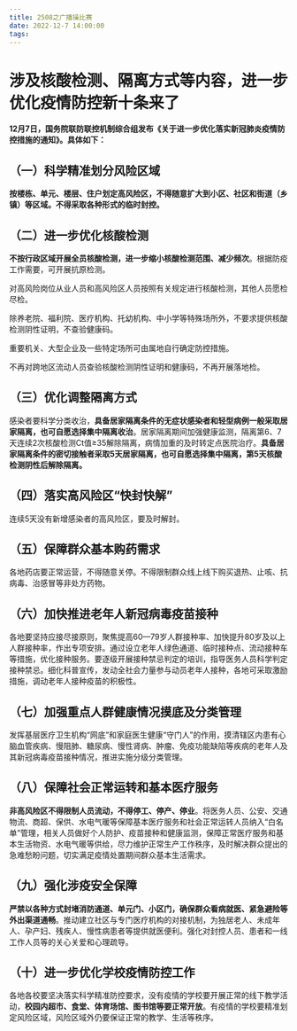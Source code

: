 ```yaml
---
title: 2508之广播操比赛
date: 2022-12-7 14:00:00
tags: 
---
```

# 涉及核酸检测、隔离方式等内容，进一步优化疫情防控新十条来了
**12月7日，国务院联防联控机制综合组发布《关于进一步优化落实新冠肺炎疫情防控措施的通知》。具体如下：**
## （一）科学精准划分风险区域

**按楼栋、单元、楼层、住户划定高风险区，不得随意扩大到小区、社区和街道（乡镇）等区域。不得采取各种形式的临时封控。**

## （二）进一步优化核酸检测

**不按行政区域开展全员核酸检测，进一步缩小核酸检测范围、减少频次**。根据防疫工作需要，可开展抗原检测。

对高风险岗位从业人员和高风险区人员按照有关规定进行核酸检测，其他人员愿检尽检。

除养老院、福利院、医疗机构、托幼机构、中小学等特殊场所外，不要求提供核酸检测阴性证明，不查验健康码。

重要机关、大型企业及一些特定场所可由属地自行确定防控措施。

不再对跨地区流动人员查验核酸检测阴性证明和健康码，不再开展落地检。

## （三）优化调整隔离方式

感染者要科学分类收治，**具备居家隔离条件的无症状感染者和轻型病例一般采取居家隔离，也可自愿选择集中隔离收治**。居家隔离期间加强健康监测，隔离第6、7天连续2次核酸检测Ct值≥35解除隔离，病情加重的及时转定点医院治疗。**具备居家隔离条件的密切接触者采取5天居家隔离，也可自愿选择集中隔离，第5天核酸检测阴性后解除隔离。**

## （四）落实高风险区“快封快解”

连续5天没有新增感染者的高风险区，要及时解封。

## （五）保障群众基本购药需求

各地药店要正常运营，不得随意关停。不得限制群众线上线下购买退热、止咳、抗病毒、治感冒等非处方药物。

## （六）加快推进老年人新冠病毒疫苗接种

各地要坚持应接尽接原则，聚焦提高60—79岁人群接种率、加快提升80岁及以上人群接种率，作出专项安排。通过设立老年人绿色通道、临时接种点、流动接种车等措施，优化接种服务。要逐级开展接种禁忌判定的培训，指导医务人员科学判定接种禁忌。细化科普宣传，发动全社会力量参与动员老年人接种，各地可采取激励措施，调动老年人接种疫苗的积极性。

## （七）加强重点人群健康情况摸底及分类管理

发挥基层医疗卫生机构“网底”和家庭医生健康“守门人”的作用，摸清辖区内患有心脑血管疾病、慢阻肺、糖尿病、慢性肾病、肿瘤、免疫功能缺陷等疾病的老年人及其新冠病毒疫苗接种情况，推进实施分级分类管理。

## （八）保障社会正常运转和基本医疗服务

**非高风险区不得限制人员流动，不得停工、停产、停业**。将医务人员、公安、交通物流、商超、保供、水电气暖等保障基本医疗服务和社会正常运转人员纳入“白名单”管理，相关人员做好个人防护、疫苗接种和健康监测，保障正常医疗服务和基本生活物资、水电气暖等供给，尽力维护正常生产工作秩序，及时解决群众提出的急难愁盼问题，切实满足疫情处置期间群众基本生活需求。

## （九）强化涉疫安全保障

**严禁以各种方式封堵消防通道、单元门、小区门，确保群众看病就医、紧急避险等外出渠道通畅**。推动建立社区与专门医疗机构的对接机制，为独居老人、未成年人、孕产妇、残疾人、慢性病患者等提供就医便利。强化对封控人员、患者和一线工作人员等的关心关爱和心理疏导。

## （十）进一步优化学校疫情防控工作

各地各校要坚决落实科学精准防控要求，没有疫情的学校要开展正常的线下教学活动，**校园内超市、食堂、体育场馆、图书馆等要正常开放**。有疫情的学校要精准划定风险区域，风险区域外仍要保证正常的教学、生活等秩序。